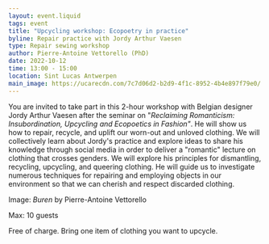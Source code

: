 ```yaml
---
layout: event.liquid
tags: event
title: "Upcycling workshop: Ecopoetry in practice"
byline: Repair practice with Jordy Arthur Vaesen
type: Repair sewing workshop
author: Pierre-Antoine Vettorello (PhD)
date: 2022-10-12
time: 13:00 - 15:00
location: Sint Lucas Antwerpen
main_image: https://ucarecdn.com/7c7d06d2-b2d9-4f1c-8952-4b4e897f79e0/
---
```

You are invited to take part in this 2-hour workshop with Belgian designer Jordy Arthur Vaesen after the seminar on "*Reclaiming Romanticism: Insubordination, Upcycling and Ecopoetics in Fashion"*. He will show us how to repair, recycle, and uplift our worn-out and unloved clothing. We will collectively learn about Jordy's practice and explore ideas to share his knowledge through social media in order to deliver a "romantic" lecture on clothing that crosses genders. We will explore his principles for dismantling, recycling, upcycling, and queering clothing. He will guide us to investigate numerous techniques for repairing and employing objects in our environment so that we can cherish and respect discarded clothing.

Image: *Buren* by Pierre-Antoine Vettorello

Max: 10 guests

Free of charge. Bring one item of clothing you want to upcycle.